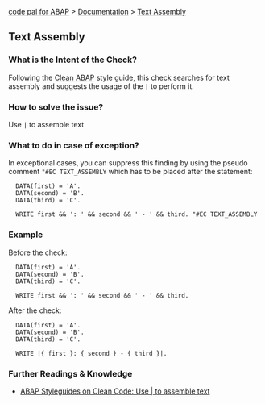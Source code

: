 [code pal for ABAP](../../README.md) > [Documentation](../check_documentation.md) > [Text Assembly](text-assembly.md)

## Text Assembly

### What is the Intent of the Check?

Following the [Clean ABAP](https://github.com/SAP/styleguides/blob/main/clean-abap/CleanABAP.md#use--to-assemble-text) style guide, this check searches for text assembly and suggests the usage of the `|` to perform it.

### How to solve the issue?

Use `|` to assemble text

### What to do in case of exception?

In exceptional cases, you can suppress this finding by using the pseudo comment `"#EC TEXT_ASSEMBLY` which has to be placed after the statement:

```abap
  DATA(first) = 'A'.
  DATA(second) = 'B'. 
  DATA(third) = 'C'.
  
  WRITE first && ': ' && second && ' - ' && third. "#EC TEXT_ASSEMBLY 
```

### Example

Before the check:

```abap
  DATA(first) = 'A'.
  DATA(second) = 'B'. 
  DATA(third) = 'C'.
  
  WRITE first && ': ' && second && ' - ' && third.
```

After the check:

```abap
  DATA(first) = 'A'.
  DATA(second) = 'B'. 
  DATA(third) = 'C'.

  WRITE |{ first }: { second } - { third }|. 
```

### Further Readings & Knowledge

* [ABAP Styleguides on Clean Code: Use | to assemble text](https://github.com/SAP/styleguides/blob/main/clean-abap/CleanABAP.md#use--to-assemble-text)
